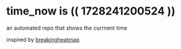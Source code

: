 # time_now is (( 1728241200524 ))

an automated repo that shows the currnent time

inspired by [breakingheatmap](https://github.com/breakingheatmap/breakingheatmap)